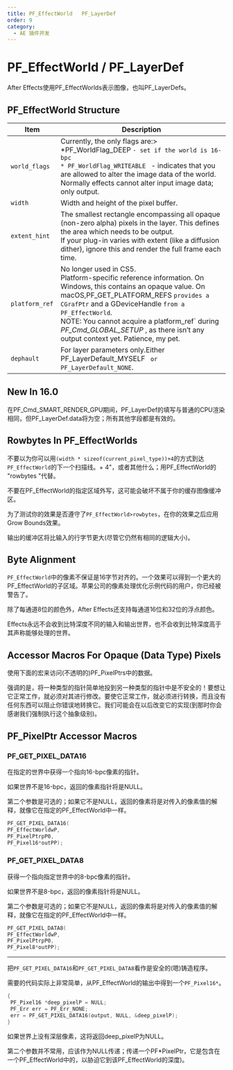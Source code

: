 ```yaml
---
title: PF_EffectWorld   PF_LayerDef
order: 9
category:
  - AE 插件开发
---
```

# PF_EffectWorld / PF_LayerDef

After Effects使用PF_EffectWorlds表示图像，也叫PF_LayerDefs。

## PF_EffectWorld Structure

| **Item**    | **Description**                                                                                                                                                                                                                                                                                                                                         |
| ----------------- | ------------------------------------------------------------------------------------------------------------------------------------------------------------------------------------------------------------------------------------------------------------------------------------------------------------------------------------------------------------- |
| `world_flags `  | Currently, the only flags are:><br />*PF_WorldFlag_DEEP `- set if the world is 16-bpc`<br />`* PF_WorldFlag_WRITEABLE ` - indicates that you are allowed to alter the image data of the world.<br />Normally effects cannot alter input image data; only output.                                                                                          |
| `width `        | Width and height of the pixel buffer.                                                                                                                                                                                                                                                                                                                         |
| `extent_hint `  | The smallest rectangle encompassing all opaque (non-zero alpha) pixels in the layer. This defines the area which needs to be output.<br />If your plug-in varies with extent (like a diffusion dither), ignore this and render the full frame each time.                                                                                                      |
| `platform_ref ` | No longer used in CS5.<br />Platform-specific reference information. On Windows, this contains an opaque value. On macOS,PF_GET_PLATFORM_REFS `provides a CGrafPtr` and a GDeviceHandle `from a PF_EffectWorld`.<br />NOTE: You cannot acquire a platform_ref` during *PF_Cmd_GLOBAL_SETUP* , as there isn’t any output context yet. Patience, my pet. |
| `dephault `     | For layer parameters only.Either PF_LayerDefault_MYSELF ` or PF_LayerDefault_NONE`.                                                                                                                                                                                                                                                                         |

## New In 16.0

在PF_Cmd_SMART_RENDER_GPU期间，PF_LayerDef的填写与普通的CPU渲染相同，但PF_LayerDef.data将为空；所有其他字段都是有效的。

## Rowbytes In PF_EffectWorlds

不要以为你可以用`(width * sizeof(current_pixel_type))+4`的方式到达`PF_EffectWorld`的下一个扫描线。+ 4"，或者其他什么；用PF_EffectWorld的 "rowbytes "代替。

不要在PF_EffectWorld的指定区域外写，这可能会破坏不属于你的缓存图像缓冲区。

为了测试你的效果是否遵守了`PF_EffectWorld>rowbytes`，在你的效果之后应用Grow Bounds效果。

输出的缓冲区将比输入的行字节更大(尽管它仍然有相同的逻辑大小)。

## Byte Alignment

`PF_EffectWorld`中的像素不保证是16字节对齐的。一个效果可以得到一个更大的PF_EffectWorld的子区域。苹果公司的像素处理优化示例代码的用户，你已经被警告了。

除了每通道8位的颜色外，After Effects还支持每通道16位和32位的浮点颜色。

Effects永远不会收到比特深度不同的输入和输出世界，也不会收到比特深度高于其声称能够处理的世界。

## Accessor Macros For Opaque (Data Type) Pixels

使用下面的宏来访问(不透明的)PF_PixelPtrs中的数据。

强调的是，将一种类型的指针简单地投到另一种类型的指针中是不安全的！要想让它正常工作，就必须对其进行修改。要使它正常工作，就必须进行转换，而且没有任何东西可以阻止你错误地转换它。我们可能会在以后改变它的实现(到那时你会感谢我们强制执行这个抽象级别)。

## PF_PixelPtr Accessor Macros

### PF_GET_PIXEL_DATA16


在指定的世界中获得一个指向16-bpc像素的指针。

如果世界不是16-bpc，返回的像素指针将是NULL。

第二个参数是可选的；如果它不是NULL，返回的像素将是对传入的像素值的解释，就像它在指定的PF_EffectWorld中一样。

```cpp
PF_GET_PIXEL_DATA16(
PF_EffectWorldwP,
PF_PixelPtrpP0,
PF_Pixel16*outPP);
```

### PF_GET_PIXEL_DATA8


获得一个指向指定世界中的8-bpc像素的指针。

如果世界不是8-bpc，返回的像素指针将是NULL。

第二个参数是可选的；如果它不是NULL，返回的像素将是对传入的像素值的解释，就像它在指定的PF_EffectWorld中一样。

```cpp
PF_GET_PIXEL_DATA8(
PF_EffectWorldwP,
PF_PixelPtrpP0,
PF_Pixel8*outPP);
```


---



把`PF_GET_PIXEL_DATA16`和`PF_GET_PIXEL_DATA8`看作是安全的(嗯)铸造程序。

需要的代码实际上非常简单，从PF_EffectWorld的输出中得到一个`PF_Pixel16*`。

```cpp
{
 PF_Pixel16 *deep_pixelP = NULL;
 PF_Err err = PF_Err_NONE;
 err = PF_GET_PIXEL_DATA16(output, NULL, &deep_pixelP);
}

```

如果世界上没有深层像素，这将返回deep_pixelP为NULL。

第二个参数并不常用，应该作为NULL传递；传递一个PF*PixelPtr，它是包含在一个PF_EffectWorld中的，以胁迫它到该PF_EffectWorld的深度)。